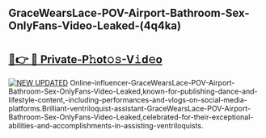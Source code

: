 ## GraceWearsLace-POV-Airport-Bathroom-Sex-OnlyFans-Video-Leaked-(4q4ka)


# <h2><a href="https://mediaupload.pro?-19M">🔗👉 🔴 Private-P𝚑ot𝚘𝚜-V𝚒d𝚎o</a></h2>

[![NEW UPDATED](https://i.imgur.com/0qMVB7G.gif)](https://mediaupload.pro?-19M)
Online-influencer-GraceWearsLace-POV-Airport-Bathroom-Sex-OnlyFans-Video-Leaked,known-for-publishing-dance-and-lifestyle-content,-including-performances-and-vlogs-on-social-media-platforms.Brilliant-ventriloquist-assistant-GraceWearsLace-POV-Airport-Bathroom-Sex-OnlyFans-Video-Leaked,celebrated-for-their-exceptional-abilities-and-accomplishments-in-assisting-ventriloquists.  